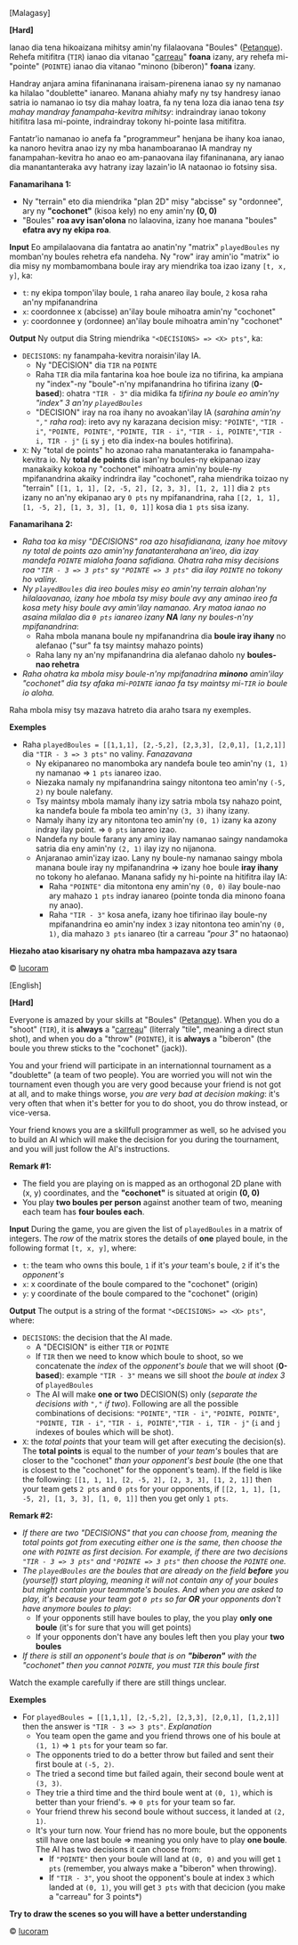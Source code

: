 [Malagasy]

__[Hard]__

Ianao dia tena hikoaizana mihitsy amin'ny filalaovana "Boules" ([Petanque](https://en.wikipedia.org/wiki/P%C3%A9tanque)). Rehefa mitifitra (`TIR`) ianao dia vitanao "[carreau](https://www.obut.com/fr/lexique-de-la-petanque)" **foana** izany, ary rehefa mi-"pointe" (`POINTE`) ianao dia vitanao "minono (biberon)" **foana** izany.

Handray anjara amina fifaninanana iraisam-pirenena ianao sy ny namanao ka hilalao "doublette" ianareo. Manana ahiahy mafy ny tsy handresy ianao satria io namanao io tsy dia mahay loatra, fa ny tena loza dia ianao tena *tsy mahay mandray fanampaha-kevitra mihitsy*: indraindray ianao tokony hitifitra lasa mi-pointe, indraindray tokony hi-pointe lasa mitifitra.

Fantatr'io namanao io anefa fa "programmeur" henjana be ihany koa ianao, ka nanoro hevitra anao izy ny mba hanamboaranao IA mandray ny fanampahan-kevitra ho anao eo am-panaovana ilay fifaninanana, ary ianao dia manantanteraka avy hatrany izay lazain'io IA nataonao io fotsiny sisa.

**Fanamarihana 1:** 
- Ny "terrain" eto dia miendrika "plan 2D" misy "abcisse" sy "ordonnee", ary ny **"cochonet"** (kisoa kely) no eny amin'ny **(0, 0)**
- "Boules" **roa avy isan'olona** no lalaovina, izany hoe manana "boules" **efatra avy ny ekipa roa**.

__Input__
Eo ampilalaovana dia fantatra ao anatin'ny "matrix" `playedBoules` ny momban'ny boules rehetra efa nandeha. Ny "row" iray amin'io "matrix" io dia misy ny mombamombana boule iray ary miendrika toa izao izany `[t, x, y]`, ka:
- `t`: ny ekipa tompon'ilay boule, `1` raha anareo ilay boule, `2` kosa raha an'ny mpifanandrina
- `x`: coordonnee x (abcisse) an'ilay boule mihoatra amin'ny "cochonet"
- `y`: coordonnee y (ordonnee) an'ilay boule mihoatra amin'ny "cochonet"

__Output__
Ny output dia String miendrika `"<DECISIONS> => <X> pts"`, ka:
- `DECISIONS`: ny fanampaha-kevitra noraisin'ilay IA.
  - Ny "DECISION" dia `TIR` na `POINTE`
  - Raha `TIR` dia mila fantarina koa hoe boule iza no tifirina, ka ampiana ny "index"-ny "boule"-n'ny mpifanandrina ho tifirina izany (**0-based**): ohatra `"TIR - 3"` dia midika fa *tifirina ny boule eo amin'ny "index" 3 an'ny `playedBoules`*
  - "DECISION" iray na roa ihany no avoakan'ilay IA (*sarahina amin'ny `","` raha roa*): ireto avy ny karazana decision misy: `"POINTE"`, `"TIR - i"`, `"POINTE, POINTE"`, `"POINTE, TIR - i"`, `"TIR - i, POINTE"`,`"TIR - i, TIR - j"` (`i` sy `j` eto dia index-na boules hotifirina).
- `X`: Ny "total de points" ho azonao raha manatanteraka io fanampaha-kevitra io. Ny **total de points** dia isan'ny boules-ny ekipanao izay manakaiky kokoa ny "cochonet" mihoatra amin'ny boule-ny mpifanandrina akaiky indrindra ilay "cochonet", raha miendrika toizao ny "terrain" `[[1, 1, 1], [2, -5, 2], [2, 3, 3], [1, 2, 1]]` dia `2 pts` izany no an'ny ekipanao ary `0 pts` ny mpifanandrina, raha `[[2, 1, 1], [1, -5, 2], [1, 3, 3], [1, 0, 1]]` kosa dia `1 pts` sisa izany.

**Fanamarihana 2:**
- *Raha toa ka misy "DECISIONS" roa azo hisafidianana, izany hoe mitovy ny total de points azo amin'ny fanatanterahana an'ireo, dia izay mandefa `POINTE` mialoha foana safidiana. Ohatra raha misy decisions roa `"TIR - 3 => 3 pts"` sy `"POINTE => 3 pts"` dia ilay `POINTE` no tokony ho valiny.*
- *Ny `playedBoules` dia ireo boules misy eo amin'ny terrain alohan'ny hilalaovanao, izany hoe mbola tsy misy boule avy any aminao ireo fa kosa mety hisy boule avy amin'ilay namanao. Ary matoa ianao no asaina milalao dia `0 pts` ianareo izany **NA** lany ny boules-n'ny mpifanandrina*:
  - Raha mbola manana boule ny mpifanandrina dia **boule iray ihany** no alefanao ("sur" fa tsy maintsy mahazo points)
  - Raha lany ny an'ny mpifanandrina dia alefanao daholo ny **boules-nao rehetra**
- *Raha ohatra ka mbola misy boule-n'ny mpifanadrina **minono** amin'ilay "cochonet" dia tsy afaka mi-`POINTE` ianao fa tsy maintsy mi-`TIR` io boule io aloha.*

Raha mbola misy tsy mazava hatreto dia araho tsara ny exemples.

__Exemples__
- Raha `playedBoules = [[1,1,1], [2,-5,2], [2,3,3], [2,0,1], [1,2,1]]` dia `"TIR - 3 => 3 pts"` no valiny.
  *Fanazavana*
  - Ny ekipanareo no manomboka ary nandefa boule teo amin'ny `(1, 1)` ny namanao => `1 pts` ianareo izao.
  - Niezaka namaly ny mpifanandrina saingy nitontona teo amin'ny `(-5, 2)` ny boule nalefany.
  - Tsy maintsy mbola mamaly ihany izy satria mbola tsy nahazo point, ka nandefa boule fa mbola teo amin'ny `(3, 3)` ihany izany.
  - Namaly ihany izy ary nitontona teo amin'ny `(0, 1)` izany ka azony indray ilay point. => `0 pts` ianareo izao.
  - Nandefa ny boule farany any aminy ilay namanao saingy nandamoka satria dia eny amin'ny `(2, 1)` ilay izy no nijanona.
  - Anjaranao amin'izay izao. Lany ny boule-ny namanao saingy mbola manana boule iray ny mpifanandrina => izany hoe boule **iray ihany** no tokony ho alefanao. Manana safidy ny hi-pointe na hitifitra ilay IA:
    - Raha `"POINTE"` dia mitontona eny amin'ny `(0, 0)` ilay boule-nao ary mahazo `1 pts` indray ianareo (pointe tonda dia minono foana ny anao).
    - Raha `"TIR - 3"` kosa anefa, izany hoe tifirinao ilay boule-ny mpifanandrina eo amin'ny index `3` izay nitontona teo amin'ny `(0, 1)`, dia mahazo `3 pts` ianareo (tir a carreau *"pour 3"* no hataonao)

**Hiezaho atao kisarisary ny ohatra mba hampazava azy tsara**

© [lucoram](https://app.codesignal.com/profile/lucoram)


[English]

__[Hard]__

Everyone is amazed by your skills at "Boules" ([Petanque](https://en.wikipedia.org/wiki/P%C3%A9tanque)). When you do a "shoot" (`TIR`), it is **always** a "[carreau](https://www.obut.com/en/glossary-of-petanque-terms)" (literraly "tile", meaning a direct stun shot), and when you do a "throw" (`POINTE`), it is **always** a "biberon" (the boule you threw sticks to the "cochonet" (jack)).

You and your friend will participate in an internationnal tournament as a "doublette" (a team of two people). You are worried you will not win the tournament even though you are very good because your friend is not got at all, and to make things worse, *you are very bad at decision making*: it's very often that when it's better for you to do shoot, you do throw instead, or vice-versa.

Your friend knows you are a skillfull programmer as well, so he advised you to build an AI which will make the decision for you during the tournament, and you will just follow the AI's instructions.

**Remark #1:** 
- The field you are playing on is mapped as an orthogonal 2D plane with (x, y) coordinates, and the **"cochonet"** is situated at origin **(0, 0)**
- You play **two boules per person** against another team of two, meaning each team has **four boules each**.

__Input__
During the game, you are given the list of `playedBoules` in a matrix of integers. The *row* of the matrix stores the details of **one** played boule, in the following format `[t, x, y]`, where:
- `t`: the team who owns this boule, `1` if it's *your* team's boule, `2` if it's the *opponent's*
- `x`: x coordinate of the boule compared to the "cochonet" (origin)
- `y`: y coordinate of the boule compared to the "cochonet" (origin)

__Output__
The output is a string of the format `"<DECISIONS> => <X> pts"`, where:
- `DECISIONS`: the decision that the AI made.
  - A "DECISION" is either `TIR` or `POINTE`
  - If `TIR` then we need to know which boule to shoot, so we concatenate the *index* of the *opponent's boule* that we will shoot (**0-based**): example `"TIR - 3"` means we sill shoot *the boule at index 3* of `playedBoules`
  - The AI will make **one or two** DECISION(S) only (*separate the decisions with `","` if two*). Following are all the possible combinations of decisions: `"POINTE"`, `"TIR - i"`, `"POINTE, POINTE"`, `"POINTE, TIR - i"`, `"TIR - i, POINTE"`,`"TIR - i, TIR - j"` (`i` and `j` indexes of boules which will be shot).
- `X`: the *total points* that your team will get after executing the decision(s). The **total points** is equal to the number of *your team's* boules that are closer to the "cochonet" *than your opponent's best boule* (the one that is closest to the "cochonet" for the opponent's team). If the field is like the following: `[[1, 1, 1], [2, -5, 2], [2, 3, 3], [1, 2, 1]]` then your team gets `2 pts` and `0 pts` for your opponents, if `[[2, 1, 1], [1, -5, 2], [1, 3, 3], [1, 0, 1]]` then you get only `1 pts`.

**Remark #2:**
- *If there are two "DECISIONS" that you can choose from, meaning the total points got from executing either one is the same, then choose the one with `POINTE` as first decision. For example, if there are two decisions `"TIR - 3 => 3 pts"` and `"POINTE => 3 pts"` then choose the `POINTE` one.*
- *The `playedBoules` are the boules that are already on the field **before** you (yourself) start playing, meaning it will not contain any of your boules but might contain your teammate's boules. And when you are asked to play, it's because your team got `0 pts` so far **OR** your opponents don't have anymore boules to play*:
  - If your opponents still have boules to play, the you play **only one boule** (it's for sure that you will get points)
  - If your opponents don't have any boules left then you play your **two boules**
- *If there is still an opponent's boule that is on **"biberon"** with the "cochonet" then you cannot `POINTE`, you must `TIR` this boule first*

Watch the example carefully if there are still things unclear.

__Exemples__
- For `playedBoules = [[1,1,1], [2,-5,2], [2,3,3], [2,0,1], [1,2,1]]` then the answer is `"TIR - 3 => 3 pts"`.
  *Explanation*
  - You team open the game and you friend throws one of his boule at `(1, 1)` => `1 pts` for your team so far.
  - The opponents tried to do a better throw but failed and sent their first boule at `(-5, 2)`.
  - The tried a second time but failed again, their second boule went at `(3, 3)`.
  - They trie a third time and the third boule went at `(0, 1)`, which is better than your friend's. => `0 pts` for your team so far.
  - Your friend threw his second boule without success, it landed at `(2, 1)`.
  - It's your turn now. Your friend has no more boule, but the opponents still have one last boule => meaning you only have to play **one boule**. The AI has two decisions it can choose from:
    - If `"POINTE"` then your boule will land at `(0, 0)` and you will get `1 pts` (remember, you always make a "biberon" when throwing).
    - If `"TIR - 3"`, you shoot the opponent's boule at index `3` which landed at `(0, 1)`, you will get `3 pts` with that decicion (you make a "carreau" for 3 points*)

**Try to draw the scenes so you will have a better understanding**

© [lucoram](https://app.codesignal.com/profile/lucoram)
